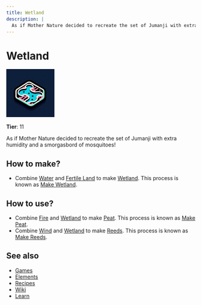 ```yaml
---
title: Wetland
description: |
  As if Mother Nature decided to recreate the set of Jumanji with extra humidity and a smorgasbord of mosquitoes!
---
```

# Wetland

![](../images/item.wetland.png)

**Tier**: 11

As if Mother Nature decided to recreate the set of Jumanji with extra humidity and a smorgasbord of mosquitoes!

## How to make?

* Combine [Water](/wiki/elements/water) and [Fertile Land](/wiki/elements/fertile-land) to make [Wetland](/wiki/elements/wetland). This process is known as [Make Wetland](/wiki/recipes/make-wetland).

## How to use?

* Combine [Fire](/wiki/elements/fire) and [Wetland](/wiki/elements/wetland) to make [Peat](/wiki/elements/peat). This process is known as [Make Peat](/wiki/recipes/make-peat).
* Combine [Wind](/wiki/elements/wind) and [Wetland](/wiki/elements/wetland) to make [Reeds](/wiki/elements/reeds). This process is known as [Make Reeds](/wiki/recipes/make-reeds).

## See also

* [Games](/wiki/games)
* [Elements](/wiki/elements)
* [Recipes](/wiki/recipes)
* [Wiki](/wiki/index)
* [Learn](/learn/index)